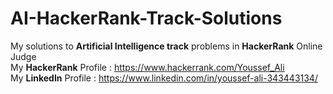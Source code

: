 # AI-HackerRank-Track-Solutions
My solutions to <b>Artificial Intelligence track</b> problems in <b>HackerRank</b> Online Judge
<br>My <b>HackerRank</b> Profile : https://www.hackerrank.com/Youssef_Ali
<br>My <b>LinkedIn</b> Profile : https://www.linkedin.com/in/youssef-ali-343443134/
